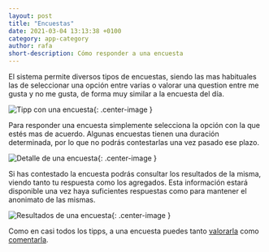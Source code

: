 ```yaml
---
layout: post
title: "Encuestas"
date: 2021-03-04 13:13:38 +0100
category: app-category
author: rafa
short-description: Cómo responder a una encuesta
---
```


El sistema permite diversos tipos de encuestas, siendo las mas habituales las de seleccionar una opción entre varias o valorar una question entre me gusta y no me gusta, de forma muy similar a la encuesta del día.

![Tipp con una encuesta](/assets/survey_tipp.png "Tipp con una encuesta"){: .center-image }

Para responder una encuesta simplemente selecciona la opción con la que estés mas de acuerdo. Algunas encuestas tienen una duración determinada, por lo que no podrás contestarlas una vez pasado ese plazo.

![Detalle de una encuesta](/assets/survey_detail.png "Detalle de una encuesta"){: .center-image }

Si has contestado la encuesta podrás consultar los resultados de la misma, viendo tanto tu respuesta como los agregados. Esta información estará disponible una vez haya suficientes respuestas como para mantener el anonimato de las mismas.

![Resultados de una encuesta](/assets/survey_result.png "Resultados de una encuesta"){: .center-image }

Como en casi todos los tipps, a una encuesta puedes tanto [valorarla](rate) como [comentarla](comments).
